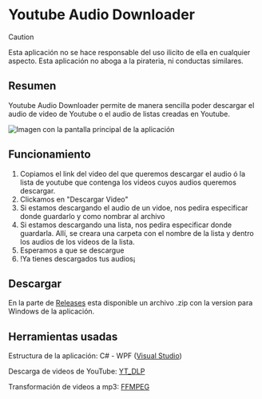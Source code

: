 # Youtube Audio Downloader
> [!CAUTION]
> Esta aplicación no se hace responsable del uso ilicito de ella en cualquier aspecto. Esta aplicación no aboga a la pirateria, ni conductas similares.

## Resumen
Youtube Audio Downloader permite de manera sencilla poder descargar el audio de video de Youtube o el audio de listas creadas en Youtube.

![Imagen con la pantalla principal de la aplicación](https://github.com/user-attachments/assets/6c04eb95-5980-4cfe-90de-76c90ac8f138)

## Funcionamiento
1. Copiamos el link del video del que queremos descargar el audio ó la lista de youtube que contenga los videos cuyos audios queremos descargar.
2. Clickamos en "Descargar Video"
3. Si estamos descargando el audio de un vidoe, nos pedira especificar donde guardarlo y como nombrar al archivo
4. Si estamos descargando una lista, nos pedira especificar donde guardarla. Allí, se creara una carpeta con el nombre de la lista y dentro los audios de los videos de la lista.
5. Esperamos a que se descargue
6. !Ya tienes descargados tus audios¡

## Descargar
En la parte de [Releases](../../releases) esta disponible un archivo .zip con la version para Windows de la aplicación.

## Herramientas usadas
Estructura de la aplicación: C# - WPF ([Visual Studio](https://visualstudio.microsoft.com/es/))

Descarga de videos de YouTube: [YT_DLP](https://github.com/yt-dlp/yt-dlp)

Transformación de videos a mp3: [FFMPEG](https://www.ffmpeg.org)
